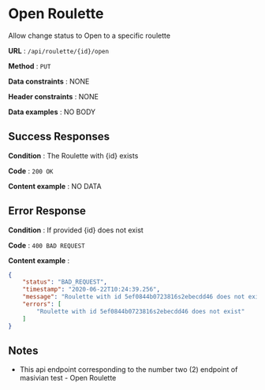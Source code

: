 # Open Roulette

Allow change status to Open to a specific roulette

**URL** : `/api/roulette/{id}/open`

**Method** : `PUT`

**Data constraints** : NONE

**Header constraints** : NONE

**Data examples** : NO BODY

## Success Responses

**Condition** : The Roulette with {id} exists

**Code** : `200 OK`

**Content example** : NO DATA

## Error Response

**Condition** : If provided {id} does not exist

**Code** : `400 BAD REQUEST`

**Content example** :

```json
{
    "status": "BAD_REQUEST",
    "timestamp": "2020-06-22T10:24:39.256",
    "message": "Roulette with id 5ef0844b0723816s2ebecdd46 does not exist",
    "errors": [
        "Roulette with id 5ef0844b0723816s2ebecdd46 does not exist"
    ]
}
```

## Notes

* This api endpoint corresponding to the number two (2) endpoint of masivian test - Open Roulette
